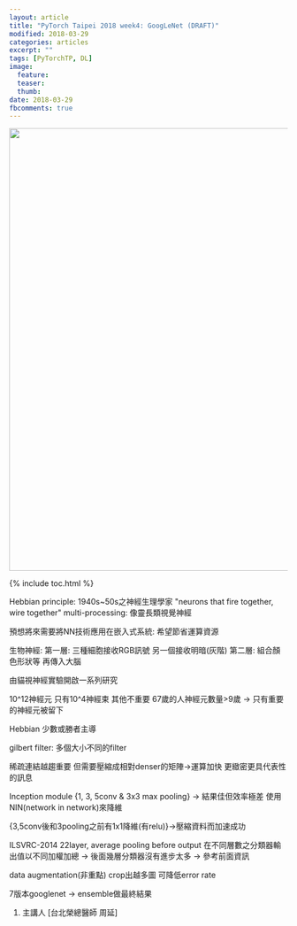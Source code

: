 ```yaml
---
layout: article
title: "PyTorch Taipei 2018 week4: GoogLeNet (DRAFT)"
modified: 2018-03-29
categories: articles
excerpt: ""
tags: [PyTorchTP, DL]
image:
  feature:
  teaser:
  thumb:
date: 2018-03-29
fbcomments: true
---
```

<img src="" width="800">

{% include toc.html %}

Hebbian principle: 1940s~50s之神經生理學家
"neurons that fire together, wire together"
multi-processing: 像靈長類視覺神經

預想將來需要將NN技術應用在嵌入式系統: 希望節省運算資源

生物神經:
第一層: 三種細胞接收RGB訊號 另一個接收明暗(灰階)
第二層: 組合顏色形狀等 再傳入大腦

由貓視神經實驗開啟一系列研究

10^12神經元 只有10^4神經束 其他不重要
67歲的人神經元數量>9歲 → 只有重要的神經元被留下

Hebbian
少數或勝者主導

gilbert filter: 多個大小不同的filter

稀疏連結越趨重要
但需要壓縮成相對denser的矩陣→運算加快
更緻密更具代表性的訊息

Inception module
{1, 3, 5conv & 3x3 max pooling} → 結果佳但效率極差
使用NIN(network in network)來降維

{3,5conv後和3pooling之前有1x1降維(有relu)}→壓縮資料而加速成功

ILSVRC-2014
22layer, average pooling before output
在不同層數之分類器輸出值以不同加權加總 → 後面幾層分類器沒有進步太多 → 參考前面資訊

data augmentation(非重點)
crop出越多圖 可降低error rate

7版本googlenet → ensemble做最終結果


1. 主講人 [台北榮總醫師 周延]

[1]:
[2]:
[3]:
[4]:
[5]:  
[6]:
[7]:
[8]:
[9]:
[10]:
[11]:
[12]:
[13]:
[14]:
[15]:
[16]:
[17]:
[18]:
[19]:
[20]:
